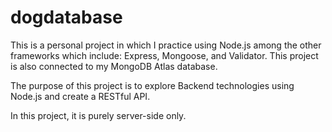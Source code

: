 ﻿# dogdatabase
This is a personal project in which I practice using Node.js among the other frameworks which include: Express, Mongoose, and Validator. This project is also connected to my MongoDB Atlas database. 

The purpose of this project is to explore Backend technologies using Node.js and create a RESTful API. 

In this project, it is purely server-side only. 
